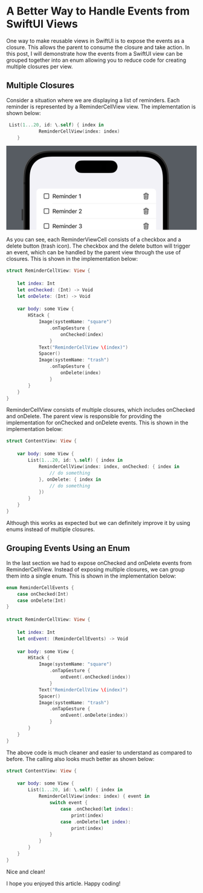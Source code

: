 # A Better Way to Handle Events from SwiftUI Views 

One way to make reusable views in SwiftUI is to expose the events as a closure. This allows the parent to consume the closure and take action. In this post, I will demonstrate how the events from a SwiftUI view can be grouped together into an enum allowing you to reduce code for creating multiple closures per view. 

## Multiple Closures 

Consider a situation where we are displaying a list of reminders. Each reminder is represented by a ReminderCellView view. The implementation is shown below: 

``` swift
 List(1...20, id: \.self) { index in
            ReminderCellView(index: index)
    }
```

![ReminderCellView](../images/reminder1.png)

As you can see, each ReminderViewCell consists of a checkbox and a delete button (trash icon). The checkbox and the delete button will trigger an event, which can be handled by the parent view through the use of closures. This is shown in the implementation below: 

``` swift 
struct ReminderCellView: View {
    
    let index: Int
    let onChecked: (Int) -> Void
    let onDelete: (Int) -> Void

    var body: some View {
        HStack {
            Image(systemName: "square")
                .onTapGesture {
                    onChecked(index)
                }
            Text("ReminderCellView \(index)")
            Spacer()
            Image(systemName: "trash")
                .onTapGesture {
                    onDelete(index)
                }
        }
    }
}
```

ReminderCellView consists of multiple closures, which includes onChecked and onDelete. The parent view is responsible for providing the implementation for onChecked and onDelete events. This is shown in the implementation below: 

``` swift 
struct ContentView: View {

    var body: some View {
        List(1...20, id: \.self) { index in
            ReminderCellView(index: index, onChecked: { index in
                // do something
            }, onDelete: { index in
                // do something
            })
        }
    }
}
```

Although this works as expected but we can definitely improve it by using enums instead of multiple closures. 

## Grouping Events Using an Enum 

In the last section we had to expose onChecked and onDelete events from ReminderCellView. Instead of exposing multiple closures, we can group them into a single enum. This is shown in the implementation below: 

``` swift 
enum ReminderCellEvents {
    case onChecked(Int)
    case onDelete(Int)
}

struct ReminderCellView: View {
    
    let index: Int
    let onEvent: (ReminderCellEvents) -> Void
    
    var body: some View {
        HStack {
            Image(systemName: "square")
                .onTapGesture {
                    onEvent(.onChecked(index))
                }
            Text("ReminderCellView \(index)")
            Spacer()
            Image(systemName: "trash")
                .onTapGesture {
                    onEvent(.onDelete(index))
                }
        }
    }
}
```

The above code is much cleaner and easier to understand as compared to before. The calling also looks much better as shown below: 

``` swift 
struct ContentView: View {

    var body: some View {
        List(1...20, id: \.self) { index in
            ReminderCellView(index: index) { event in
                switch event {
                    case .onChecked(let index):
                        print(index)
                    case .onDelete(let index):
                        print(index)
                }
            }
        }
    }
}
```
 
Nice and clean! 

I hope you enjoyed this article. Happy coding! 